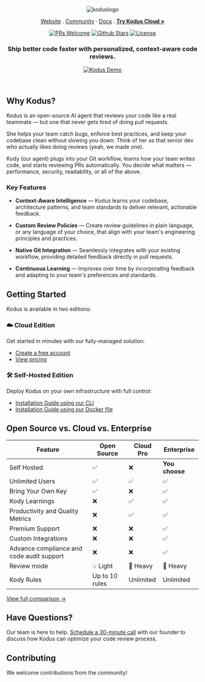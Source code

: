 <p align="center">
  <img alt="koduslogo" src="https://kodus.io/wp-content/uploads/2025/04/kodusai.png">
</p>

<p align="center">
  <a href="https://kodus.io" target="_blank">Website</a>
  .
  <a href="https://discord.gg/6WbWrRbsH7" target="_blank">Community</a>
  ·
  <a href="https://docs.kodus.io" target="_blank">Docs</a>
  .
  <a href="https://app.kodus.io" target="_blank"><strong>Try Kodus Cloud »</strong></a>
</p>

<p align="center">
   <a href='http://makeapullrequest.com'><img alt='PRs Welcome' src='https://img.shields.io/badge/PRs-welcome-brightgreen.svg?style=shields'/></a>
   <a href="https://github.com/" target="_blank"><img src="https://img.shields.io/github/stars/kodustech/kodus-ai" alt="Github Stars"></a>
   <a href="https://github.com/briefercloud/briefer/blob/main/LICENSE"><img src="https://img.shields.io/badge/license-AGPLv3-red" alt="License"></a>
</p>

<h3 align="center">Ship better code faster with personalized, context-aware code reviews.</h3>

<p align="center">
  <a href="https://www.youtube.com/watch?v=rQo9rmQ2-zM">
    <img src="https://img.youtube.com/vi/rQo9rmQ2-zM/0.jpg" alt="Kodus Demo">
  </a>
</p>

<br/>

## Why Kodus?

Kodus is an open-source AI agent that reviews your code like a real teammate — but one that never gets tired of doing pull requests.

She helps your team catch bugs, enforce best practices, and keep your codebase clean without slowing you down. Think of her as that senior dev who actually likes doing reviews (yeah, we made one).

Kody (our agent) plugs into your Git workflow, learns how your team writes code, and starts reviewing PRs automatically. You decide what matters — performance, security, readability, or all of the above.

### Key Features

- **Context-Aware Intelligence** — Kodus learns your codebase, architecture patterns, and team standards to deliver relevant, actionable feedback.

- **Custom Review Policies** — Create review guidelines in plain language, or any language of your choice, that align with your team's engineering principles and practices.

- **Native Git Integration** — Seamlessly integrates with your existing workflow, providing detailed feedback directly in pull requests.

- **Continuous Learning** — Improves over time by incorporating feedback and adapting to your team's preferences and standards.

## Getting Started

Kodus is available in two editions:

### ☁️ Cloud Edition

Get started in minutes with our fully-managed solution:

- [Create a free account](https://app.kodus.io/signup)
- [View pricing](https://kodus.io/pricing)

### 🛠️ Self-Hosted Edition

Deploy Kodus on your own infrastructure with full control:

- [Installation Guide using our CLI](https://docs.kodus.io/self-hosted/installation)
- [Installation Guide using our Docker file](https://docs.kodus.io/how_to_deploy/en/deploy_kodus/generic_vm)

## Open Source vs. Cloud vs. Enterprise

| Feature                                    | Open Source    | Cloud Pro | Enterprise     |
| ------------------------------------------ | -------------- | --------- | -------------- |
| Self Hosted                                | ✅             | ❌        | **You choose** |
| Unlimited Users                            | ✅             | ✅        | ✅             |
| Bring Your Own Key                         | ✅             | ❌        | ✅             |
| Kody Learnings                             | ❌             | ✅        | ✅             |
| Productivity and Quality Metrics           | ❌             | ✅        | ✅             |
| Premium Support                            | ❌             | ❌        | ✅             |
| Custom Integrations                        | ❌             | ❌        | ✅             |
| Advance compliance and code audit support  | ❌             | ❌        | ✅             |
| Review mode                                | 💡 Light       | 🚀 Heavy  | 🚀 Heavy       |
| Kody Rules                                 | Up to 10 rules | Unlimited | Unlimited      |

[View full comparison →](https://kodus.io/pricing)

## Have Questions?

Our team is here to help. [Schedule a 30-minute call](https://cal.com/gabrielmalinosqui/30min) with our founder to discuss how Kodus can optimize your code review process.

## Contributing

We welcome contributions from the community!
